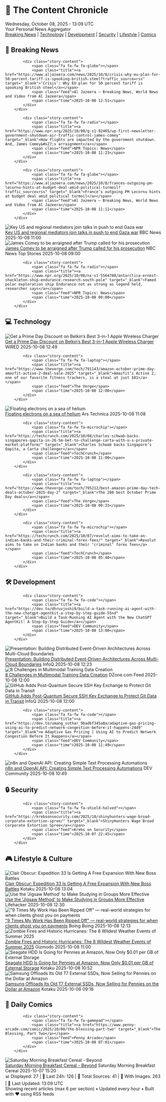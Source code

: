 <!-- Processing 54 RSS feeds at 2025-10-08 13:09:39 UTC -->
<!-- Processing: XKCD -->
<!-- Processing: Saturday Morning Breakfast Cereal -->
<!-- Processing: Questionable Content -->
<!-- Processing: Dinosaur Comics -->
<!-- Processing: CNN Top Stories -->
<!-- Processing: CNN Breaking News -->
<!-- Processing: BBC World News -->
<!-- Processing: Al Jazeera Breaking News -->
<!-- Processing: NPR News -->
<!-- Processing: Reuters Top News -->
<!-- Processing: Guardian World News -->
<!-- Processing: Sky News World -->
<!-- Processing: Ars Technica -->
<!-- Processing: O'Reilly Radar -->
<!-- Processing: WIRED -->
<!-- Processing: Slashdot -->
<!-- Processing: Hacker News -->
<!-- Processing: Dev.to -->
<!-- Processing: It's FOSS -->
<!-- Processing: OMG! Ubuntu -->
<!-- Processing: Linux.com -->
<!-- Processing: Red Hat Blog -->
<!-- Processing: InfoQ -->
<!-- Processing: DZone -->
<!-- Processing: Martin Fowler -->
<!-- Processing: Lifehacker -->
<!-- Processing: Kotaku -->
<!-- Processing: Boing Boing -->
<!-- Processing: Krebs on Security -->
<!-- Generated 10 new posts out of 29 feeds processed -->
<div class="newspaper-header">
    <h1 class="newspaper-title">📰 The Content Chronicle</h1>
    <div class="newspaper-date">Wednesday, October 08, 2025 - 13:09 UTC</div>
    <div class="newspaper-subtitle">Your Personal News Aggregator</div>
</div>

<div class="newspaper-nav">
    <a href="#breaking">Breaking News</a> |
    <a href="#tech">Technology</a> |
    <a href="#dev">Development</a> |
    <a href="#security">Security</a> |
    <a href="#lifestyle">Lifestyle</a> |
    <a href="#webcomics">Comics</a>
</div>

<div class="news-section breaking-news" id="breaking">
<h2 class="section-header">🚨 Breaking News</h2>
<div class="stories-container">
<div class="story">
            
            <div class="story-content">
                <span class="fa fa-fw fa-globe"></span>
                <span class="title"><a href="https://www.aljazeera.com/news/2025/10/8/crisis-why-eu-plan-for-50-percent-tariff-is-spooking-british-steel?traffic_source=rss" target="_blank">‘Crisis’: Why EU plan for 50 percent tariff is spooking British steel</a></span>
                <span class="feed">Al Jazeera – Breaking News, World News and Video from Al Jazeera</span>
                <span class="time">2025-10-08 12:51</span>
            </div>
        </div>
<div class="story">
            
            <div class="story-content">
                <span class="fa fa-fw fa-radio"></span>
                <span class="title"><a href="https://www.npr.org/2025/10/08/g-s1-92465/up-first-newsletter-government-shutdown-air-traffic-control-james-comey" target="_blank">How flights are impacted by the government shutdown. And, James Comey&#x27;s arraignment</a></span>
                <span class="feed">NPR Topics: News</span>
                <span class="time">2025-10-08 11:23</span>
            </div>
        </div>
<div class="story">
            
            <div class="story-content">
                <span class="fa fa-fw fa-globe"></span>
                <span class="title"><a href="https://www.aljazeera.com/news/2025/10/8/frances-outgoing-pm-lecornu-hints-at-budget-deal-amid-political-turmoil?traffic_source=rss" target="_blank">France’s outgoing PM Lecornu hints at budget deal amid political turmoil</a></span>
                <span class="feed">Al Jazeera – Breaking News, World News and Video from Al Jazeera</span>
                <span class="time">2025-10-08 11:11</span>
            </div>
        </div>
<div class="story">
            <img src="https://ichef.bbci.co.uk/ace/standard/240/cpsprodpb/735b/live/78205e50-a40e-11f0-92db-77261a15b9d2.jpg" alt="Key US and regional mediators join talks in push to end Gaza war" class="story-image" loading="lazy" onerror="this.style.display='none'">
            <div class="story-content">
                <span class="fa fa-fw fa-earth-americas"></span>
                <span class="title"><a href="https://www.bbc.com/news/articles/cdjzvlxp8mjo?at_medium=RSS&at_campaign=rss" target="_blank">Key US and regional mediators join talks in push to end Gaza war</a></span>
                <span class="feed">BBC News</span>
                <span class="time">2025-10-08 11:00</span>
            </div>
        </div>
<div class="story">
            <img src="https://media-cldnry.s-nbcnews.com/image/upload/t_fit_1500w/rockcms/2025-10/251008-comey-rs-341862.jpg" alt="James Comey to be arraigned after Trump called for his prosecution" class="story-image" loading="lazy" onerror="this.style.display='none'">
            <div class="story-content">
                <span class="fa fa-fw fa-broadcast-tower"></span>
                <span class="title"><a href="https://www.nbcnews.com/politics/justice-department/ex-fbi-director-james-comey-arraigned-trump-called-prosecution-rcna236138" target="_blank">James Comey to be arraigned after Trump called for his prosecution</a></span>
                <span class="feed">NBC News Top Stories</span>
                <span class="time">2025-10-08 09:00</span>
            </div>
        </div>
<div class="story">
            
            <div class="story-content">
                <span class="fa fa-fw fa-radio"></span>
                <span class="title"><a href="https://www.npr.org/2025/10/08/nx-s1-5564788/antarctica-ernest-shackleton-ship-endurance-research-south-pole" target="_blank">Famed polar exploration ship Endurance not as strong as legend held, researcher says</a></span>
                <span class="feed">NPR Topics: News</span>
                <span class="time">2025-10-08 09:00</span>
            </div>
        </div>
</div>
</div>
<div class="news-section tech-news" id="tech">
<h2 class="section-header">💻 Technology</h2>
<div class="stories-container">
<div class="story">
            <img src="https://media.wired.com/photos/640b7e23a7d24f68b3983170/master/pass/Belkin-3-in-1-Charger-Featured-Gear.jpg" alt="Get a Prime Day Discount on Belkin’s Best 3-in-1 Apple Wireless Charger" class="story-image" loading="lazy" onerror="this.style.display='none'">
            <div class="story-content">
                <span class="fa fa-fw fa-bolt"></span>
                <span class="title"><a href="https://www.wired.com/story/belkin-3-in-1-wireless-charger-prime-day-october-2025/" target="_blank">Get a Prime Day Discount on Belkin’s Best 3-in-1 Apple Wireless Charger</a></span>
                <span class="feed">WIRED</span>
                <span class="time">2025-10-08 12:49</span>
            </div>
        </div>
<div class="story">
            
            <div class="story-content">
                <span class="fa fa-fw fa-laptop"></span>
                <span class="title"><a href="https://www.theverge.com/tech/791143/amazon-october-prime-day-amazfit-active-2-deal-sale-2025" target="_blank">Amazfit’s Active 2, one of our favorite fitness trackers, is a steal at just $81</a></span>
                <span class="feed">The Verge</span>
                <span class="time">2025-10-08 12:00</span>
            </div>
        </div>
<div class="story">
            <img src="https://cdn.arstechnica.net/wp-content/uploads/2025/10/GettyImages-1397148346-500x500-1759878419.jpg" alt="Floating electrons on a sea of helium" class="story-image" loading="lazy" onerror="this.style.display='none'">
            <div class="story-content">
                <span class="fa fa-fw fa-cog"></span>
                <span class="title"><a href="https://arstechnica.com/science/2025/10/new-qubit-tech-traps-single-electrons-on-liquid-helium/" target="_blank">Floating electrons on a sea of helium</a></span>
                <span class="feed">Ars Technica</span>
                <span class="time">2025-10-08 11:08</span>
            </div>
        </div>
<div class="story">
            
            <div class="story-content">
                <span class="fa fa-fw fa-microchip"></span>
                <span class="title"><a href="https://techcrunch.com/2025/10/08/charles-schwab-backs-singapores-qapita-in-26-5m-bet-to-challenge-carta-with-u-s-private-market-platform/" target="_blank">Charles Schwab backs Singapore’s Qapita, a Carta challenger</a></span>
                <span class="feed">TechCrunch</span>
                <span class="time">2025-10-08 11:00</span>
            </div>
        </div>
<div class="story">
            
            <div class="story-content">
                <span class="fa fa-fw fa-laptop"></span>
                <span class="title"><a href="https://www.theverge.com/tech/795212/best-amazon-prime-day-tech-deals-october-2025-day-2" target="_blank">The 208 best October Prime Day deals</a></span>
                <span class="feed">The Verge</span>
                <span class="time">2025-10-08 09:33</span>
            </div>
        </div>
<div class="story">
            
            <div class="story-content">
                <span class="fa fa-fw fa-microchip"></span>
                <span class="title"><a href="https://techcrunch.com/2025/10/07/revolut-aims-to-take-on-indian-banks-and-their-criminal-forex-fees/" target="_blank">Revolut aims to take on Indian banks and their ‘criminal’ forex fees</a></span>
                <span class="feed">TechCrunch</span>
                <span class="time">2025-10-08 05:40</span>
            </div>
        </div>
</div>
</div>
<div class="news-section dev-news" id="dev">
<h2 class="section-header">🛠️ Development</h2>
<div class="stories-container">
<div class="story">
            
            <div class="story-content">
                <span class="fa fa-fw fa-code"></span>
                <span class="title"><a href="https://dev.to/dhruvjoshi9/build-a-task-running-ai-agent-with-the-new-chatgpt-agentkit-a-step-by-step-guide-55nd" target="_blank">Build a Task-Running AI Agent with the New ChatGPT AgentKit: A Step-by-Step Guide</a></span>
                <span class="feed">DEV Community</span>
                <span class="time">2025-10-08 13:00</span>
            </div>
        </div>
<div class="story">
            <img src="https://res.infoq.com/presentations/event-driven-multi-cloud/en/mediumimage/teena-idnani-medium-1757488620995.jpg" alt="Presentation: Building Distributed Event-Driven Architectures Across Multi-Cloud Boundaries" class="story-image" loading="lazy" onerror="this.style.display='none'">
            <div class="story-content">
                <span class="fa fa-fw fa-info-circle"></span>
                <span class="title"><a href="https://www.infoq.com/presentations/event-driven-multi-cloud/?utm_campaign=infoq_content&utm_source=infoq&utm_medium=feed&utm_term=global" target="_blank">Presentation: Building Distributed Event-Driven Architectures Across Multi-Cloud Boundaries</a></span>
                <span class="feed">InfoQ</span>
                <span class="time">2025-10-08 12:23</span>
            </div>
        </div>
<div class="story">
            <img src="https://dz2cdn1.dzone.com/thumbnail?fid=18681607&w=600" alt="8 Challenges in Multimodal Training Data Creation" class="story-image" loading="lazy" onerror="this.style.display='none'">
            <div class="story-content">
                <span class="fa fa-fw fa-newspaper"></span>
                <span class="title"><a href="https://dzone.com/articles/multimodal-training-data-challenges" target="_blank">8 Challenges in Multimodal Training Data Creation</a></span>
                <span class="feed">DZone.com Feed</span>
                <span class="time">2025-10-08 12:00</span>
            </div>
        </div>
<div class="story">
            <img src="https://res.infoq.com/news/2025/10/github-post-quantun-ssh-key/en/headerimage/generatedHeaderImage-1759846726695.jpg" alt="GitHub Adds Post-Quantum Secure SSH Key Exchange to Protect Git Data in Transit" class="story-image" loading="lazy" onerror="this.style.display='none'">
            <div class="story-content">
                <span class="fa fa-fw fa-info-circle"></span>
                <span class="title"><a href="https://www.infoq.com/news/2025/10/github-post-quantun-ssh-key/?utm_campaign=infoq_content&utm_source=infoq&utm_medium=feed&utm_term=global" target="_blank">GitHub Adds Post-Quantum Secure SSH Key Exchange to Protect Git Data in Transit</a></span>
                <span class="feed">InfoQ</span>
                <span class="time">2025-10-08 12:00</span>
            </div>
        </div>
<div class="story">
            
            <div class="story-content">
                <span class="fa fa-fw fa-code"></span>
                <span class="title"><a href="https://dev.to/umang_suthar_9bad6f345a8a/adaptive-gas-pricing-using-ai-to-predict-network-congestion-before-it-happens-24d9" target="_blank">⚙️ Adaptive Gas Pricing | Using AI to Predict Network Congestion Before It Happens</a></span>
                <span class="feed">DEV Community</span>
                <span class="time">2025-10-08 11:49</span>
            </div>
        </div>
<div class="story">
            <img src="https://media2.dev.to/dynamic/image/width=800%2Cheight=%2Cfit=scale-down%2Cgravity=auto%2Cformat=auto/https%3A%2F%2Fdev-to-uploads.s3.amazonaws.com%2Fuploads%2Farticles%2Fwu2ekclfpkoxcheqywkk.png" alt="n8n and OpenAI API: Creating Simple Text Processing Automations" class="story-image" loading="lazy" onerror="this.style.display='none'">
            <div class="story-content">
                <span class="fa fa-fw fa-code"></span>
                <span class="title"><a href="https://dev.to/addwebsolutionpvtltd/n8n-and-openai-api-creating-simple-text-processing-automations-1i0f" target="_blank">n8n and OpenAI API: Creating Simple Text Processing Automations</a></span>
                <span class="feed">DEV Community</span>
                <span class="time">2025-10-08 10:49</span>
            </div>
        </div>
</div>
</div>
<div class="news-section security-news" id="security">
<h2 class="section-header">🔒 Security</h2>
<div class="stories-container">
<div class="story">
            
            <div class="story-content">
                <span class="fa fa-fw fa-shield-halved"></span>
                <span class="title"><a href="https://krebsonsecurity.com/2025/10/shinyhunters-wage-broad-corporate-extortion-spree/" target="_blank">ShinyHunters Wage Broad Corporate Extortion Spree</a></span>
                <span class="feed">Krebs on Security</span>
                <span class="time">2025-10-07 22:45</span>
            </div>
        </div>
</div>
</div>
<div class="news-section lifestyle-news" id="lifestyle">
<h2 class="section-header">🎮 Lifestyle & Culture</h2>
<div class="stories-container">
<div class="story">
            <img src="https://kotaku.com/app/uploads/2025/03/335d899c377996583d8eb756ffcd381b-1280x720.jpg" alt="Clair Obscur: Expedition 33 Is Getting A Free Expansion With New Boss Battles" class="story-image" loading="lazy" onerror="this.style.display='none'">
            <div class="story-content">
                <span class="fa fa-fw fa-gamepad"></span>
                <span class="title"><a href="https://kotaku.com/clair-obscur-expedition-33-free-update-expansion-bosses-2000633193" target="_blank">Clair Obscur: Expedition 33 Is Getting A Free Expansion With New Boss Battles</a></span>
                <span class="feed">Kotaku</span>
                <span class="time">2025-10-08 13:04</span>
            </div>
        </div>
<div class="story">
            <img src="https://lifehacker.com/imagery/articles/01HF2GT9V0VYF8G0PAABZ7434H/hero-image.jpg" alt="Use the &#x27;Jigsaw Method&#x27; to Make Studying in Groups More Effective" class="story-image" loading="lazy" onerror="this.style.display='none'">
            <div class="story-content">
                <span class="fa fa-fw fa-life-ring"></span>
                <span class="title"><a href="https://lifehacker.com/use-the-jigsaw-method-to-study-complex-topics-1850849174?utm_medium=RSS" target="_blank">Use the &#x27;Jigsaw Method&#x27; to Make Studying in Groups More Effective</a></span>
                <span class="feed">Lifehacker</span>
                <span class="time">2025-10-08 12:30</span>
            </div>
        </div>
<div class="story">
            <img src="https://i0.wp.com/boingboing.net/wp-content/uploads/2025/10/9times.jpg?fit=1200%2C900&amp;quality=60&amp;ssl=1" alt="&quot;9 Times My Work Has Been Ripped Off&quot; — real-world strategies for when clients ghost you on payments" class="story-image" loading="lazy" onerror="this.style.display='none'">
            <div class="story-content">
                <span class="fa fa-fw fa-arrow-right"></span>
                <span class="title"><a href="https://boingboing.net/2025/10/08/9-times-my-work-has-been-ripped-off-real-world-strategies-for-when-clients-ghost-you-on-payments.html" target="_blank">&quot;9 Times My Work Has Been Ripped Off&quot; — real-world strategies for when clients ghost you on payments</a></span>
                <span class="feed">Boing Boing</span>
                <span class="time">2025-10-08 12:13</span>
            </div>
        </div>
<div class="story">
            <img src="https://gizmodo.com/app/uploads/2025/10/canada-wildfire-1280x853.jpg" alt="Zombie Fires and Historic Hurricanes: The 8 Wildest Weather Events of Summer 2025" class="story-image" loading="lazy" onerror="this.style.display='none'">
            <div class="story-content">
                <span class="fa fa-fw fa-computer"></span>
                <span class="title"><a href="https://gizmodo.com/zombie-fires-and-historic-hurricanes-the-8-wildest-weather-events-of-summer-2025-2000667518" target="_blank">Zombie Fires and Historic Hurricanes: The 8 Wildest Weather Events of Summer 2025</a></span>
                <span class="feed">Gizmodo</span>
                <span class="time">2025-10-08 11:00</span>
            </div>
        </div>
<div class="story">
            <img src="https://kotaku.com/app/uploads/2025/10/seagate-hdd-20-1280x853.jpg" alt="Seagate HDD Is Going for Pennies at Amazon, Now Only $0.01 per GB of External Storage" class="story-image" loading="lazy" onerror="this.style.display='none'">
            <div class="story-content">
                <span class="fa fa-fw fa-gamepad"></span>
                <span class="title"><a href="https://kotaku.com/seagate-hdd-is-going-for-pennies-at-amazon-now-only-0-01-per-gb-of-external-storage-2000633124" target="_blank">Seagate HDD Is Going for Pennies at Amazon, Now Only $0.01 per GB of External Storage</a></span>
                <span class="feed">Kotaku</span>
                <span class="time">2025-10-08 10:52</span>
            </div>
        </div>
<div class="story">
            <img src="https://kotaku.com/app/uploads/2025/10/samsung-t7-ssd-1280x853.jpg" alt="Samsung Offloads Its Old T7 External SSDs, Now Selling for Pennies on the Dollar at Amazon" class="story-image" loading="lazy" onerror="this.style.display='none'">
            <div class="story-content">
                <span class="fa fa-fw fa-gamepad"></span>
                <span class="title"><a href="https://kotaku.com/samsung-offloads-its-old-t7-external-ssds-now-selling-for-pennies-on-the-dollar-at-amazon-2000633112" target="_blank">Samsung Offloads Its Old T7 External SSDs, Now Selling for Pennies on the Dollar at Amazon</a></span>
                <span class="feed">Kotaku</span>
                <span class="time">2025-10-08 09:18</span>
            </div>
        </div>
</div>
</div>
<div class="news-section webcomics-section" id="webcomics">
<h2 class="section-header">🎨 Daily Comics</h2>
<div class="stories-container">
<div class="story">
            
            <div class="story-content">
                <span class="fa fa-fw fa-gamepad"></span>
                <span class="title"><a href="https://www.penny-arcade.com/comic/2025/10/08/the-blessing-part-two" target="_blank">The Blessing, Part Two</a></span>
                <span class="feed">Penny Arcade</span>
                <span class="time">2025-10-08 07:01</span>
            </div>
        </div>
<div class="story">
            <img src="https://www.smbc-comics.com/comics/1759809198-20251007.png" alt="Saturday Morning Breakfast Cereal - Beyond" class="story-image" loading="lazy" onerror="this.style.display='none'">
            <div class="story-content">
                <span class="fa fa-fw fa-smile"></span>
                <span class="title"><a href="https://www.smbc-comics.com/comic/beyond" target="_blank">Saturday Morning Breakfast Cereal - Beyond</a></span>
                <span class="feed">Saturday Morning Breakfast Cereal</span>
                <span class="time">2025-10-07 15:20</span>
            </div>
        </div>
</div>
</div>

<div class="newspaper-footer">
    <div class="stats">
        📊 Displayed: 27 | 📅 Last 24h: 126 | 📡 Total Sources: 41 | 📸 With Images: 263 |
        🔄 Last Updated: 13:09 UTC
    </div>
    <div class="footer-note">
        Showing recent articles (max 6 per section) • Updated every hour • Built with ❤️ using RSS feeds
    </div>
</div>
